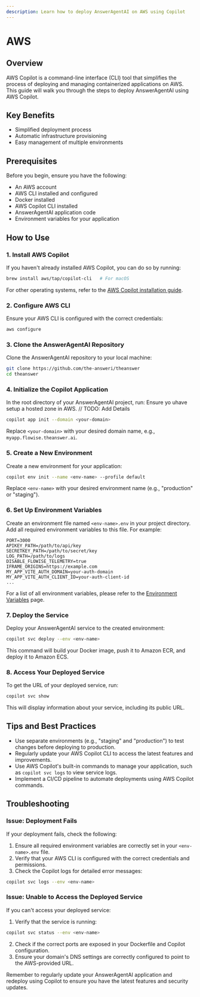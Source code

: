 ```yaml
---
description: Learn how to deploy AnswerAgentAI on AWS using Copilot
---
```


# AWS

## Overview

AWS Copilot is a command-line interface (CLI) tool that simplifies the process of deploying and managing containerized applications on AWS. This guide will walk you through the steps to deploy AnswerAgentAI using AWS Copilot.

## Key Benefits

-   Simplified deployment process
-   Automatic infrastructure provisioning
-   Easy management of multiple environments

## Prerequisites

Before you begin, ensure you have the following:

-   An AWS account
-   AWS CLI installed and configured
-   Docker installed
-   AWS Copilot CLI installed
-   AnswerAgentAI application code
-   Environment variables for your application

## How to Use

### 1. Install AWS Copilot

If you haven't already installed AWS Copilot, you can do so by running:

```bash
brew install aws/tap/copilot-cli   # For macOS
```

For other operating systems, refer to the [AWS Copilot installation guide](https://docs.aws.amazon.com/AmazonECS/latest/developerguide/AWS_Copilot.html#copilot-install).

### 2. Configure AWS CLI

Ensure your AWS CLI is configured with the correct credentials:

```bash
aws configure
```

### 3. Clone the AnswerAgentAI Repository

Clone the AnswerAgentAI repository to your local machine:

```bash
git clone https://github.com/the-answeri/theanswer
cd theanswer
```

### 4. Initialize the Copilot Application

In the root directory of your AnswerAgentAI project, run:
Ensure yo uhave setup a hosted zone in AWS.
// TODO: Add Details

```bash
copilot app init --domain <your-domain>
```

Replace `<your-domain>` with your desired domain name, e.g., `myapp.flowise.theanswer.ai`.

### 5. Create a New Environment

Create a new environment for your application:

```bash
copilot env init --name <env-name> --profile default
```

Replace `<env-name>` with your desired environment name (e.g., "production" or "staging").

### 6. Set Up Environment Variables

Create an environment file named `<env-name>.env` in your project directory. Add all required environment variables to this file. For example:

```
PORT=3000
APIKEY_PATH=/path/to/api/key
SECRETKEY_PATH=/path/to/secret/key
LOG_PATH=/path/to/logs
DISABLE_FLOWISE_TELEMETRY=true
IFRAME_ORIGINS=https://example.com
MY_APP_VITE_AUTH_DOMAIN=your-auth-domain
MY_APP_VITE_AUTH_CLIENT_ID=your-auth-client-id
...
```

For a list of all environment variables, please refer to the [Environment Variables](../environment-variables.md) page.

### 7. Deploy the Service

Deploy your AnswerAgentAI service to the created environment:

```bash
copilot svc deploy --env <env-name>
```

This command will build your Docker image, push it to Amazon ECR, and deploy it to Amazon ECS.

### 8. Access Your Deployed Service

To get the URL of your deployed service, run:

```bash
copilot svc show
```

This will display information about your service, including its public URL.

## Tips and Best Practices

-   Use separate environments (e.g., "staging" and "production") to test changes before deploying to production.
-   Regularly update your AWS Copilot CLI to access the latest features and improvements.
-   Use AWS Copilot's built-in commands to manage your application, such as `copilot svc logs` to view service logs.
-   Implement a CI/CD pipeline to automate deployments using AWS Copilot commands.

## Troubleshooting

### Issue: Deployment Fails

If your deployment fails, check the following:

1. Ensure all required environment variables are correctly set in your `<env-name>.env` file.
2. Verify that your AWS CLI is configured with the correct credentials and permissions.
3. Check the Copilot logs for detailed error messages:

```bash
copilot svc logs --env <env-name>
```

### Issue: Unable to Access the Deployed Service

If you can't access your deployed service:

1. Verify that the service is running:

```bash
copilot svc status --env <env-name>
```

2. Check if the correct ports are exposed in your Dockerfile and Copilot configuration.
3. Ensure your domain's DNS settings are correctly configured to point to the AWS-provided URL.

Remember to regularly update your AnswerAgentAI application and redeploy using Copilot to ensure you have the latest features and security updates.

<!-- TODO: Add a screenshot of the successful deployment -->
